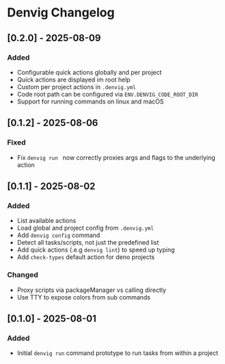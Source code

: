 # Denvig Changelog


## [0.2.0] - 2025-08-09

### Added

- Configurable quick actions globally and per project
- Quick actions are displayed im root help
- Custom per project actions in `.denvig.yml`
- Code root path can be configured via `ENV.DENVIG_CODE_ROOT_DIR`
- Support for running commands on linux and macOS


## [0.1.2] - 2025-08-06

### Fixed

- Fix `denvig run ` now correctly proxies args and flags to the underlying action



## [0.1.1] - 2025-08-02

### Added

- List available actions
- Load global and project config from `.denvig.yml`
- Add `denvig config` command
- Detect all tasks/scripts, not just the predefined list
- Add quick actions (.e.g `denvig lint`) to speed up typing
- Add `check-types` default action for deno projects

### Changed

- Proxy scripts via packageManager vs calling directly
- Use TTY to expose colors from sub commands



## [0.1.0] - 2025-08-01

### Added

- Initial `denvig run` command prototype to run tasks from within a project

